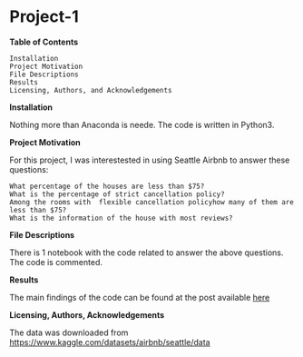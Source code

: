 # Project-1

**Table of Contents**

    Installation
    Project Motivation
    File Descriptions
    Results
    Licensing, Authors, and Acknowledgements

**Installation**

Nothing more than Anaconda is neede. The code is written in Python3. 


**Project Motivation**

For this project, I was interestested in using Seattle Airbnb to answer these questions:

    What percentage of the houses are less than $75?
    What is the percentage of strict cancellation policy?
    Among the rooms with  flexible cancellation policyhow many of them are less than $75?
    What is the information of the house with most reviews?


**File Descriptions**

There is  1 notebook with the code related to answer the above questions. The code is commented. 


**Results**

The main findings of the code can be found at the post available [here](https://medium.com/p/bfd5f531b2e8/edit.)


**Licensing, Authors, Acknowledgements**

The data was downloaded from https://www.kaggle.com/datasets/airbnb/seattle/data
